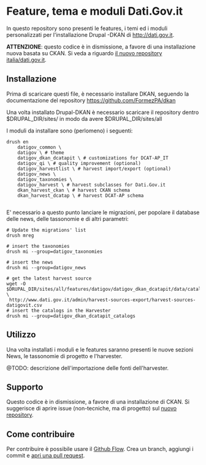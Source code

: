 # Feature, tema e moduli Dati.Gov.it

In questo repository sono presenti le features, i temi ed i moduli personalizzati per l'installazione Drupal -DKAN di http://dati.gov.it.

**ATTENZIONE**: questo codice è in dismissione, a favore di una installazione nuova basata su CKAN. Si veda a riguardo [il nuovo repository italia/dati.gov.it](https://github.com/italia/dati.gov.it).

## Installazione

Prima di scaricare questi file, è necessario installare DKAN, seguendo la documentazione del repository https://github.com/FormezPA/dkan

Una volta installato Drupal-DKAN è necessario scaricare il repository dentro $DRUPAL_DIR/sites/
in modo da avere $DRUPAL_DIR/sites/all

I moduli da installare sono (perlomeno) i seguenti:

```shell
drush en 
	datigov_common \
	datigov \ # theme
    datigov_dkan_dcatapit \ # customizations for DCAT-AP_IT
    datigov_qi \ # quality improvement (optional)
    datigov_harvestlist \ # harvest import/export (optional)
    datigov_news \
    datigov_taxonomies \
    datigov_harvest \ # harvest subclasses for Dati.Gov.it
    dkan_harvest_ckan \ # harvest CKAN schema
    dkan_harvest_dcatap \ # harvest DCAT-AP schema


```

E' necessario a questo punto lanciare le migrazioni, per popolare il database delle news, delle tassonomie e di altri parametri:



```shell
# Update the migrations' list
drush mreg

# insert the taxonomies
drush mi --group=datigov_taxonomies

# insert the news
drush mi --group=datigov_news

# get the latest harvest source
wget -O $DRUPAL_DIR/sites/all/features/datigov/datigov_dkan_dcatapit/data/catalog.csv \
 http://www.dati.gov.it/admin/harvest-sources-export/harvest-sources-datigovit.csv
# insert the catalogs in the Harvester
drush mi --group=datigov_dkan_dcatapit_catalogs
```



## Utilizzo

Una volta installati i moduli e le features saranno presenti le nuove sezioni News, le tassonomie di progetto e l'harvester.

@TODO: descrizione dell'importazione delle fonti dell'harvester.

## Supporto

Questo codice è in dismissione, a favore di una installazione di CKAN. Si suggerisce di aprire issue (non-tecniche, ma di progetto) sul [nuovo repository](https://github.com/italia/dati.gov.it/issues).

## Come contribuire

Per contribuire è possibile usare il [Github Flow](https://guides.github.com/introduction/flow/). Crea un branch, aggiungi i commit e [apri una pull request](https://github.com/FormezPA/dkan-datigov/compare).
